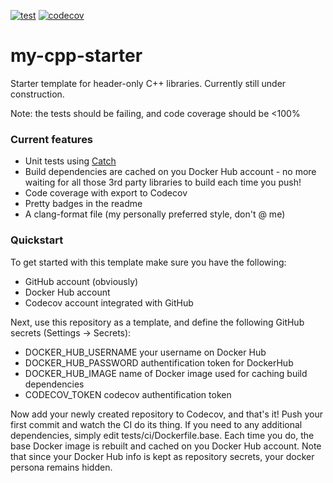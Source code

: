 [![test](https://github.com/kubagalecki/my-cpp-starter/workflows/test/badge.svg)](https://github.com/kubagalecki/my-cpp-starter/actions)
[![codecov](https://codecov.io/gh/kubagalecki/my-cpp-starter/branch/master/graph/badge.svg)](https://codecov.io/gh/kubagalecki/my-cpp-starter)

# my-cpp-starter
Starter template for header-only C++ libraries. Currently still under construction.

Note: the tests should be failing, and code coverage should be <100%

### Current features
- Unit tests using [Catch](https://github.com/catchorg/Catch2)
- Build dependencies are cached on you Docker Hub account - no more waiting for all those 3rd party libraries to build each time you push!
- Code coverage with export to Codecov
- Pretty badges in the readme
- A clang-format file (my personally preferred style, don't @ me)

### Quickstart
To get started with this template make sure you have the following:
- GitHub account (obviously)
- Docker Hub account
- Codecov account integrated with GitHub

Next, use this repository as a template, and define the following GitHub secrets (Settings -> Secrets):
- DOCKER_HUB_USERNAME your username on Docker Hub
- DOCKER_HUB_PASSWORD authentification token for DockerHub
- DOCKER_HUB_IMAGE    name of Docker image used for caching build dependencies
- CODECOV_TOKEN       codecov authentification token

Now add your newly created repository to Codecov, and that's it!
Push your first commit and watch the CI do its thing.
If you need to any additional dependencies, simply edit tests/ci/Dockerfile.base.
Each time you do, the base Docker image is rebuilt and cached on you Docker Hub account.
Note that since your Docker Hub info is kept as repository secrets, your docker persona remains hidden.
